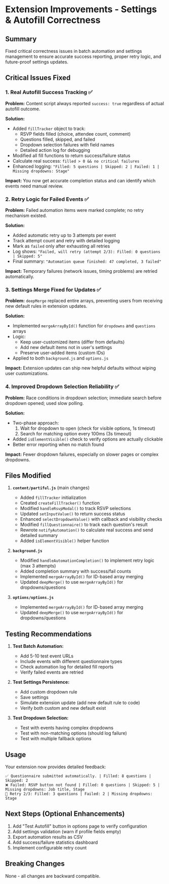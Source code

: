 # Extension Improvements - Settings & Autofill Correctness

## Summary
Fixed critical correctness issues in batch automation and settings management to ensure accurate success reporting, proper retry logic, and future-proof settings updates.

## Critical Issues Fixed

### 1. Real Autofill Success Tracking ✅
**Problem:** Content script always reported `success: true` regardless of actual autofill outcome.

**Solution:**
- Added `fillTracker` object to track:
  - RSVP fields filled (choice, attendee count, comment)
  - Questions filled, skipped, and failed
  - Dropdown selection failures with field names
  - Detailed action log for debugging
- Modified all fill functions to return success/failure status
- Calculate real success: `filled > 0 && no critical failures`
- Enhanced logging: `"Filled: 5 questions | Skipped: 2 | Failed: 1 | Missing dropdowns: Stage"`

**Impact:** You now get accurate completion status and can identify which events need manual review.

### 2. Retry Logic for Failed Events ✅
**Problem:** Failed automation items were marked complete; no retry mechanism existed.

**Solution:**
- Added automatic retry up to 3 attempts per event
- Track attempt count and retry with detailed logging
- Mark as `failed` only after exhausting all retries
- Log shows: `"Failed, will retry (attempt 2/3): Filled: 0 questions | Skipped: 5"`
- Final summary: `"Automation queue finished: 47 completed, 3 failed"`

**Impact:** Temporary failures (network issues, timing problems) are retried automatically.

### 3. Settings Merge Fixed for Updates ✅
**Problem:** `deepMerge` replaced entire arrays, preventing users from receiving new default rules in extension updates.

**Solution:**
- Implemented `mergeArrayById()` function for `dropdowns` and `questions` arrays
- Logic:
  - Keep user-customized items (differ from defaults)
  - Add new default items not in user's settings
  - Preserve user-added items (custom IDs)
- Applied to both `background.js` and `options.js`

**Impact:** Extension updates can ship new helpful defaults without wiping user customizations.

### 4. Improved Dropdown Selection Reliability ✅
**Problem:** Race conditions in dropdown selection; immediate search before dropdown opened; used slow polling.

**Solution:**
- Two-phase approach:
  1. Wait for dropdown to open (check for visible options, 1s timeout)
  2. Search for matching option every 100ms (3s timeout)
- Added `isElementVisible()` check to verify options are actually clickable
- Better error reporting when no match found

**Impact:** Fewer dropdown failures, especially on slower pages or complex dropdowns.

## Files Modified

1. **`content/partiful.js`** (main changes)
   - Added `fillTracker` initialization
   - Created `createFillTracker()` function
   - Modified `handleRsvpModal()` to track RSVP selections
   - Updated `setInputValue()` to return success status
   - Enhanced `selectDropdownValue()` with callback and visibility checks
   - Modified `fillQuestionnaire()` to track each question's result
   - Rewrote `notifyAutomation()` to calculate real success and send detailed summary
   - Added `isElementVisible()` helper function

2. **`background.js`**
   - Modified `handleAutomationCompletion()` to implement retry logic (max 3 attempts)
   - Added completion summary with success/fail counts
   - Implemented `mergeArrayById()` for ID-based array merging
   - Updated `deepMerge()` to use `mergeArrayById()` for dropdowns/questions

3. **`options/options.js`**
   - Implemented `mergeArrayById()` for ID-based array merging
   - Updated `deepMerge()` to use `mergeArrayById()` for dropdowns/questions

## Testing Recommendations

1. **Test Batch Automation:**
   - Add 5-10 test event URLs
   - Include events with different questionnaire types
   - Check automation log for detailed fill reports
   - Verify failed events are retried

2. **Test Settings Persistence:**
   - Add custom dropdown rule
   - Save settings
   - Simulate extension update (add new default rule to code)
   - Verify both custom and new default exist

3. **Test Dropdown Selection:**
   - Test with events having complex dropdowns
   - Test with non-matching options (should log failure)
   - Test with multiple fallback options

## Usage

Your extension now provides detailed feedback:

```
✅ Questionnaire submitted automatically. | Filled: 8 questions | Skipped: 2
❌ Failed: RSVP button not found | Filled: 0 questions | Skipped: 5 | Missing dropdowns: Job title, Stage
🔄 Retry 2/3: Filled: 3 questions | Failed: 2 | Missing dropdowns: Stage
```

## Next Steps (Optional Enhancements)

1. Add "Test Autofill" button in options page to verify configuration
2. Add settings validation (warn if profile fields empty)
3. Export automation results as CSV
4. Add success/failure statistics dashboard
5. Implement configurable retry count

## Breaking Changes

None - all changes are backward compatible.
